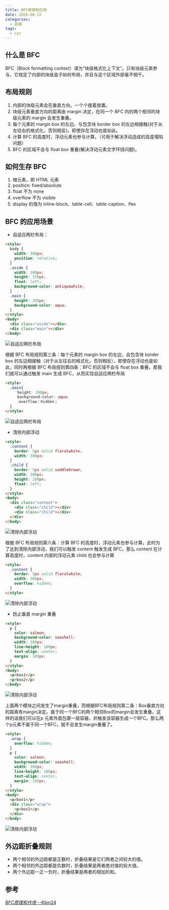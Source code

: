 ```yaml
---
title: BFC原理和应用
date: 2020-06-22
categories:
  - 前端
tags:
  - css
---
```


## 什么是 BFC

BFC（Block formatting context）译为“块级格式化上下文”。只有块级元素参与，它规定了内部的块级盒子如何布局，并且与这个区域外部毫不相干。

## 布局规则

1. 内部的块级元素会在垂直方向，一个个接着放置。
2. 块级元素垂直方向的距离由 margin 决定，在同一个 BFC 内的两个相邻的块级元素的 margin 会发生重叠。
3. 每个元素的 margin box 的左边，与包含块 border box 的左边相接触(对于从左往右的格式化，否则相反)。即使存在浮动也是如此。
4. 计算 BFC 的高度时，浮动元素也参与计算。（可用于解决浮动造成的高度塌陷问题）
5. BFC 的区域不会与 float box 重叠(解决浮动元素文字环绕问题)。

## 如何生存 BFC

1. 根元素，即 HTML 元素
2. position: fixed/absolute
3. float 不为 none
4. overflow 不为 visible
5. display 的值为 inline-block、table-cell、table-caption、flex

## BFC 的应用场景

- 自适应两栏布局：

```html
<style>
  body {
    width: 300px;
    position: relative;
  }
  .aside {
    width: 100px;
    height: 150px;
    float: left;
    background-color: antiquewhite;
  }
  .main {
    height: 200px;
    background-color: aqua;
  }
</style>
<body>
  <div class="aside"></div>
  <div class="main"></div>
</body>
```

![自适应两栏布局](../../images/200622/p1.png "自适应两栏布局")

根据 BFC 布局规则第三条：每个元素的 margin box 的左边，会包含块 border box 的左边相接触（对于从左往右的格式化，否则相反），即使存在浮动也是如此，同时再根据 BFC 布局规则第四条：BFC 的区域不会与 float box 重叠。那我们就可以通过触发 main 生成 BFC，从而实现自适应两栏布局

```html
<style>
  .main{
  　　height: 200px;
  　　background-color: aqua;
      overflow：hidden；
  }
</style>
```

![自适应两栏布局](../../images/200622/p2.png "自适应两栏布局")

- 清除内部浮动

```html
<style>
  .content {
    border: 5px solid floralwhite;
    width: 300px;
  }
  .child {
    border: 5px solid saddlebrown;
    width: 100px;
    height: 100px;
    float: left;
  }
</style>
<body>
  <div class="content">
    <div class="child"></div>
    <div class="child"></div>
  </div>
</body>
```

![清除内部浮动](../../images/200622/p3.png "清除内部浮动")

根据 BFC 布局规则第六条：计算 BFC 的高度时，浮动元素也参与计算。此时为了达到清除内部浮动，我们可以触发 content 触发生成 BFC，那么 content 在计算高度时，content 内部的浮动元素 child 也会参与计算

```html
<style>
  .content {
    border: 5px solid floralwhite;
    width: 300px;
    overflow: hidden;
  }
</style>
```

![清除内部浮动](../../images/200622/p4.png "清除内部浮动")

- 防止垂直 margin 重叠

```html
<style>
  p {
    color: salmon;
    background-color: seashell;
    width: 200px;
    line-height: 100px;
    text-align: center;
    margin: 100px;
  }
</style>
<body>
  <p>box1</p>
  <p>box2</p>
</body>
```

![清除内部浮动](../../images/200622/p5.png "清除内部浮动")

上面两个模块之间发生了margin重叠，而根据BFC布局规则第二条：Box垂直方向的距离有margin决定。属于同一个BFC的两个相邻Box的margin会发生重叠。这样的话我们可以在p 元素外面包裹一层容器，并触发该容器生成一个BFC。那么两个p元素不属于同一个BFC，就不会发生margin重叠了。

```html
<style>
  .wrap {
    overflow: hidden;
  }
  p {
    color: salmon;
    background-color: seashell;
    width: 200px;
    line-height: 100px;
    text-align: center;
    margin: 100px;
  }
</style>
<body>
  <p>box1</p>
  <div class="wrap">
    <p>box2</p>
  </div>
</body>
```

![清除内部浮动](../../images/200622/p6.png "清除内部浮动")

## 外边距折叠规则

- 两个相邻的外边距都是正数时，折叠结果是它们两者之间较大的值。
- 两个相邻的外边距都是负数时，折叠结果是两者绝对值的较大值。
- 两个外边距一正一负时，折叠结果是两者的相加的和。

## 参考

[*BFC原理和作用* --Kbin24](https://www.cnblogs.com/kbinblog/p/10919693.html "BFC原理和作用")
